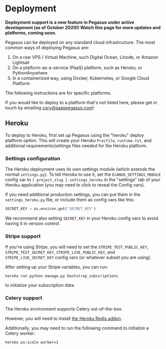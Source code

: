 # Deployment

**Deployment support is a new feature in Pegasus under active development (as of October 2020)!
Watch this page for more updates and platforms, coming soon.**

Pegasus can be deployed on any standard cloud infrastructure.
The most common ways of deploying Pegasus are:

1. On a raw VPS / Virtual Machine, such Digital Ocean, Linode, or Amazon Lightsail
2. On a platform-as-a-service (PaaS) platform, such as Heroku, or PythonAnywhere
3. In a containerized way, using Docker, Kubernetes, or Google Cloud Platform

The following instructions are for specific platforms.

If you would like to deploy to a platform that's not listed here, please get in touch by emailing 
cory@saaspegasus.com!

## Heroku

To deploy to Heroku, first set up Pegasus using the "heroku" deploy platform option.
This will create your Heroku `Procfile`, `runtime.txt`, and additional requirements/settings files
needed for the Heroku platform.

### Settings configuration

The Heroku deployment uses its own settings module (which extends the normal `settings.py`).
To tell Heroku to use it, set the `DJANGO_SETTINGS_MODULE` config var to `{ project_slug }.settings_heroku`
in the "settings" tab of your Heroku application (you may need to click to reveal the Config vars).

If you need additional production settings, you can put them in the `settings_heroku.py` file,
or include them as config vars like this:

```python
SECRET_KEY = os.environ.get('SECRET_KEY')
```

We recommend also setting `SECRET_KEY` in your Heroku config vars to avoid having it in version control.

### Stripe support

If you're using Stripe, you will need to set the `STRIPE_TEST_PUBLIC_KEY`, `STRIPE_TEST_SECRET_KEY`, 
`STRIPE_LIVE_PUBLIC_KEY`, and `STRIPE_LIVE_SECRET_KEY` config vars (or whatever subset you are using).

After setting up your Stripe variables, you can run:

```
heroku run python manage.py bootstrap_subscriptions
```

to initialize your subscription data.

### Celery support

The Heroku environment supports Celery out-of-the-box.

However, you will need to install [the Heroku Redis addon](https://elements.heroku.com/addons/heroku-redis).

Additionally, you may need to run the following command to initialize a Celery worker:

```
heroku ps:scale worker=1
```
